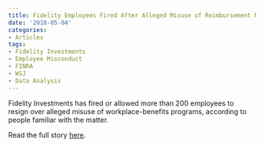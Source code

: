 ```yaml
---
title: Fidelity Employees Fired After Alleged Misuse of Reimbursement Programs
date: '2018-05-04'
categories:
- Articles
tags:
- Fidelity Investments
- Employee Misconduct
- FINRA
- WSJ
- Data Analysis
---
```

Fidelity Investments has fired or allowed more than 200 employees to resign over alleged misuse of workplace-benefits programs, according to people familiar with the matter.

Read the full story [here](https://www.wsj.com/articles/fidelity-employees-fired-after-alleged-misuse-of-reimbursement-programs-1525479553).
